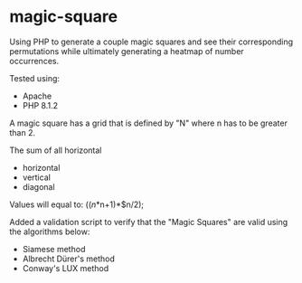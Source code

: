 # magic-square
Using PHP to generate a couple magic squares and see their corresponding permutations while ultimately generating a heatmap of number occurrences. 

Tested using:
- Apache
- PHP 8.1.2

A magic square has a grid that is defined by "N" where n has to be greater than 2. 

The sum of all horizontal 
- horizontal
- vertical
- diagonal

Values will equal to:  (($n*$n+1)*$n/2);

Added a validation script to verify that the "Magic Squares" are valid using the algorithms below:

- Siamese method
- Albrecht Dürer's method
- Conway's LUX method
